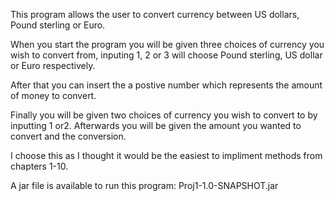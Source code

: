 This program allows the user to convert currency between US dollars, Pound sterling or Euro.

When you start the program you will be given three choices of currency you wish to convert from, inputing 1, 2 or 3 will choose Pound sterling, US dollar or Euro respectively.

After that you can insert the a postive number which represents the amount of money to convert.

Finally you will be given two choices of currency you wish to convert to by inputting 1 or2. Afterwards you will be given the amount you wanted to convert and the conversion.

I choose this as I thought it would be the easiest to impliment methods from chapters 1-10.
 
A jar file is available to run this program: Proj1-1.0-SNAPSHOT.jar 
